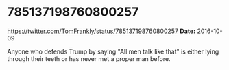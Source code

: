# 785137198760800257
https://twitter.com/TomFrankly/status/785137198760800257
**Date:** 2016-10-09

Anyone who defends Trump by saying "All men talk like that" is either lying through their teeth or has never met a proper man before.
